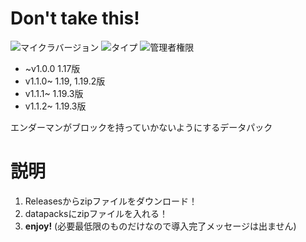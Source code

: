 # Don't take this! <!-- ![ダウンロード数](https://img.shields.io/github/downloads/tunakaniri/dont-take-this/total) -->
![マイクラバージョン](https://img.shields.io/badge/Minecraft%20Ver-Java%201.13~1.19.3-brightgreen) ![タイプ](https://img.shields.io/badge/Type-datapack-orange) ![管理者権限](https://img.shields.io/badge/Need%20OP-None-lightgrey)

- ~v1.0.0 1.17版
- v1.1.0~ 1.19, 1.19.2版
- v1.1.1~ 1.19.3版
- v1.1.2~ 1.19.3版

エンダーマンがブロックを持っていかないようにするデータパック

# 説明
1. Releasesからzipファイルをダウンロード！
2. datapacksにzipファイルを入れる！
3. **enjoy!** (必要最低限のものだけなので導入完了メッセージは出ません)
